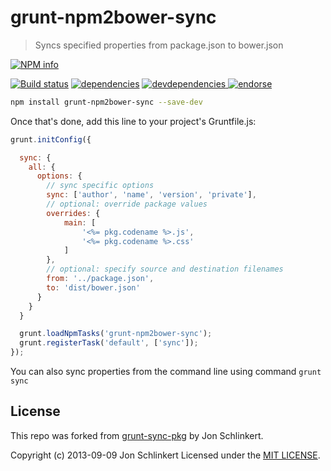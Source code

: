 # grunt-npm2bower-sync

> Syncs specified properties from package.json to bower.json

[![NPM info][nodei.co]][npm-url]

[![Build status][ci-image]][ci-url]
[![dependencies][dependencies-image]][dependencies-url]
[![devdependencies][devdependencies-image] ][devdependencies-url]
[![endorse][endorse-image]][endorse-url]

```bash
npm install grunt-npm2bower-sync --save-dev
```

Once that's done, add this line to your project's Gruntfile.js:

```js
grunt.initConfig({

  sync: {
    all: {
      options: {
        // sync specific options
        sync: ['author', 'name', 'version', 'private'],
        // optional: override package values
        overrides: {
        	main: [
        		'<%= pkg.codename %>.js',
        		'<%= pkg.codename %>.css'
        	]
        },
        // optional: specify source and destination filenames
        from: '../package.json',
        to: 'dist/bower.json'
      }
    }
  }

  grunt.loadNpmTasks('grunt-npm2bower-sync');
  grunt.registerTask('default', ['sync']);
});
```
You can also sync properties from the command line using command `grunt sync`


## License

This repo was forked from [grunt-sync-pkg](https://github.com/jonschlinkert/grunt-sync-pkg) by Jon Schlinkert.

Copyright (c) 2013-09-09 Jon Schlinkert
Licensed under the [MIT LICENSE](LICENSE-MIT).

[ci-image]: https://travis-ci.org/bahmutov/grunt-npm2bower-sync.png?branch=master
[ci-url]: https://travis-ci.org/bahmutov/grunt-npm2bower-sync
[nodei.co]: https://nodei.co/npm/grunt-npm2bower-sync.png?downloads=true
[npm-url]: https://npmjs.org/package/grunt-npm2bower-sync
[dependencies-image]: https://david-dm.org/bahmutov/grunt-npm2bower-sync.png
[dependencies-url]: https://david-dm.org/bahmutov/grunt-npm2bower-sync
[devdependencies-image]: https://david-dm.org/bahmutov/grunt-npm2bower-sync/dev-status.png
[devdependencies-url]: https://david-dm.org/bahmutov/grunt-npm2bower-sync#info=devDependencies
[endorse-image]: https://api.coderwall.com/bahmutov/endorsecount.png
[endorse-url]: https://coderwall.com/bahmutov
